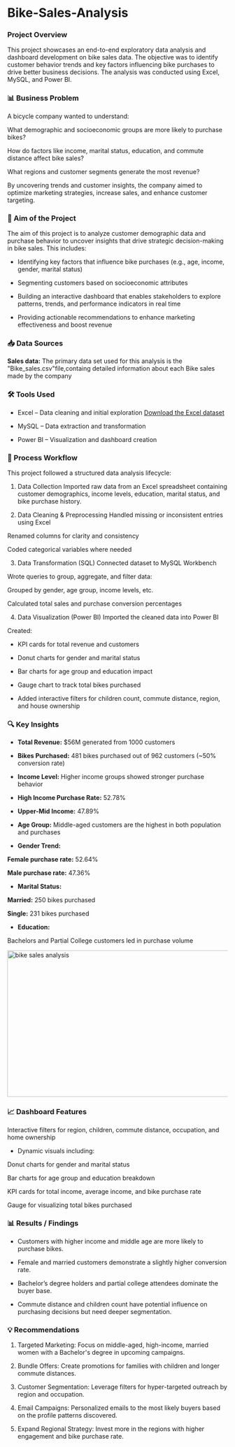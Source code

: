 # Bike-Sales-Analysis

### Project Overview

This project showcases an end-to-end exploratory data analysis and dashboard development on bike sales data. The objective was to identify customer behavior trends and key factors influencing bike purchases to drive better business decisions. The analysis was conducted using Excel, MySQL, and Power BI.

### 📊 Business Problem

A bicycle company wanted to understand:

What demographic and socioeconomic groups are more likely to purchase bikes?

How do factors like income, marital status, education, and commute distance affect bike sales?

What regions and customer segments generate the most revenue?

By uncovering trends and customer insights, the company aimed to optimize marketing strategies, increase sales, and enhance customer targeting.
### 🎯 Aim of the Project
The aim of this project is to analyze customer demographic data and purchase behavior to uncover insights that drive strategic decision-making in bike sales. This includes:

- Identifying key factors that influence bike purchases (e.g., age, income, gender, marital status)

- Segmenting customers based on socioeconomic attributes

- Building an interactive dashboard that enables stakeholders to explore patterns, trends, and performance indicators in real time

- Providing actionable recommendations to enhance marketing effectiveness and boost revenue


### 📥 Data Sources

 **Sales data:** The primary data set used for this analysis is the "Bike_sales.csv"file,containg detailed information about each Bike sales made by the company

### 🛠 Tools Used

- Excel – Data cleaning and initial exploration
  [Download the Excel dataset](https://github.com/your-username/bike-sales-analysis/raw/main/data/bike_sales_data.xlsx)

- MySQL – Data extraction and transformation

- Power BI – Visualization and dashboard creation
### 🔄 Process Workflow
This project followed a structured data analysis lifecycle:

1. Data Collection
Imported raw data from an Excel spreadsheet containing customer demographics, income levels, education, marital status, and bike purchase history.

2. Data Cleaning & Preprocessing
 Handled missing or inconsistent entries using Excel

 Renamed columns for clarity and consistency

 Coded categorical variables where needed

3. Data Transformation (SQL)
 Connected dataset to MySQL Workbench

 Wrote queries to group, aggregate, and filter data:

 Grouped by gender, age group, income levels, etc.

 Calculated total sales and purchase conversion percentages

4. Data Visualization (Power BI)
 Imported the cleaned data into Power BI

 Created:

- KPI cards for total revenue and customers

- Donut charts for gender and marital status

- Bar charts for age group and education impact

- Gauge chart to track total bikes purchased

- Added interactive filters for children count, commute distance, region, and house ownership

### 🔍 Key Insights

- **Total Revenue:** $56M generated from 1000 customers

- **Bikes Purchased:** 481 bikes purchased out of 962 customers (~50% conversion rate)

- **Income Level:** Higher income groups showed stronger purchase behavior

- **High Income Purchase Rate:** 52.78%

- **Upper-Mid Income:** 47.89%

- **Age Group:** Middle-aged customers are the highest in both population and purchases

- **Gender Trend:**

**Female purchase rate:** 52.64%

**Male purchase rate:** 47.36%

- **Marital Status:**

**Married:** 250 bikes purchased

**Single:** 231 bikes purchased

- **Education:**

Bachelors and Partial College customers led in purchase volume

<img width="601" height="335" alt="bike sales analysis" src="https://github.com/user-attachments/assets/b3f133bb-8ba0-493d-8a49-202f38fb14cc" />

### 📈 Dashboard Features
Interactive filters for region, children, commute distance, occupation, and home ownership

- Dynamic visuals including:

Donut charts for gender and marital status

Bar charts for age group and education breakdown

KPI cards for total income, average income, and bike purchase rate

Gauge for visualizing total bikes purchased

### 📊 Results / Findings
- Customers with higher income and middle age are more likely to purchase bikes.

- Female and married customers demonstrate a slightly higher conversion rate.

- Bachelor’s degree holders and partial college attendees dominate the buyer base.

- Commute distance and children count have potential influence on purchasing decisions but need deeper segmentation.

### 💡 Recommendations
1. Targeted Marketing: Focus on middle-aged, high-income, married women with a Bachelor's degree in upcoming campaigns.

2. Bundle Offers: Create promotions for families with children and longer commute distances.

3. Customer Segmentation: Leverage filters for hyper-targeted outreach by region and occupation.

4. Email Campaigns: Personalized emails to the most likely buyers based on the profile patterns discovered.

5. Expand Regional Strategy: Invest more in the regions with higher engagement and bike purchase rate.

